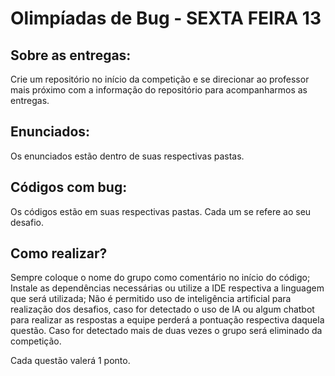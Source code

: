 # Olimpíadas de Bug - SEXTA FEIRA 13

## Sobre as entregas:
Crie um repositório no início da competição e se direcionar ao professor mais próximo com a informação do repositório para acompanharmos as entregas.

## Enunciados:
Os enunciados estão dentro de suas respectivas pastas.

## Códigos com bug:
Os códigos estão em suas respectivas pastas. Cada um se refere ao seu desafio.

## Como realizar?
Sempre coloque o nome do grupo como comentário no início do código;
Instale as dependências necessárias ou utilize a IDE respectiva a linguagem que será utilizada;
Não é permitido uso de inteligência artificial para realização dos desafios, caso for detectado o uso de IA ou algum chatbot para realizar as respostas a equipe perderá a pontuação respectiva daquela questão. Caso for detectado mais de duas vezes o grupo será eliminado da competição.

Cada questão valerá 1 ponto.

